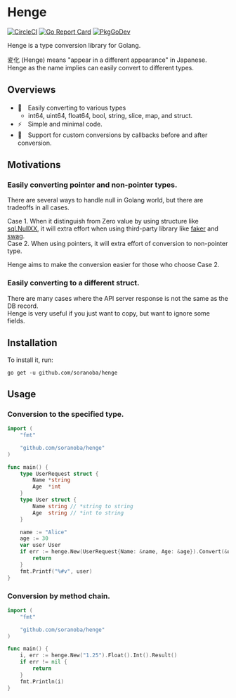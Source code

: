 # Henge
[![CircleCI](https://circleci.com/gh/soranoba/henge.svg?style=svg&circle-token=3c8c20a0a57a6333fb949dd6b901c610656e9da6)](https://circleci.com/gh/soranoba/henge)
[![Go Report Card](https://goreportcard.com/badge/github.com/soranoba/henge)](https://goreportcard.com/report/github.com/soranoba/henge)
[![PkgGoDev](https://pkg.go.dev/badge/github.com/soranoba/henge)](https://pkg.go.dev/github.com/soranoba/henge)

Henge is a type conversion library for Golang.

変化 (Henge) means "appear in a different appearance" in Japanese.<br>
Henge as the name implies can easily convert to different types.

## Overviews

- 💫　Easily converting to various types
  - int64, uint64, float64, bool, string, slice, map, and struct.
- ⚡　Simple and minimal code.
- 🔧　Support for custom conversions by callbacks before and after conversion.

## Motivations

### Easily converting pointer and non-pointer types.

There are several ways to handle null in Golang world, but there are tradeoffs in all cases.

Case 1. When it distinguish from Zero value by using structure like [sql.NullXX](https://golang.org/pkg/database/sql/), it will extra effort when using third-party library like [faker](https://github.com/bxcodec/faker) and [swag](https://github.com/swaggo/swag).<br>
Case 2. When using pointers, it will extra effort of conversion to non-pointer type.<br>

Henge aims to make the conversion easier for those who choose Case 2.

### Easily converting to a different struct.

There are many cases where the API server response is not the same as the DB record.<br>
Henge is very useful if you just want to copy, but want to ignore some fields.

## Installation

To install it, run:

```
go get -u github.com/soranoba/henge
```

## Usage

### Conversion to the specified type.

```go
import (
	"fmt"

	"github.com/soranoba/henge"
)

func main() {
	type UserRequest struct {
		Name *string
		Age  *int
	}
	type User struct {
		Name string // *string to string
		Age  string // *int to string
	}

	name := "Alice"
	age := 30
	var user User
	if err := henge.New(UserRequest{Name: &name, Age: &age}).Convert(&user); err != nil {
		return
	}
	fmt.Printf("%#v", user)
}
```

### Conversion by method chain.

```go
import (
	"fmt"

	"github.com/soranoba/henge"
)

func main() {
	i, err := henge.New("1.25").Float().Int().Result()
	if err != nil {
		return
	}
	fmt.Println(i)
}
```
